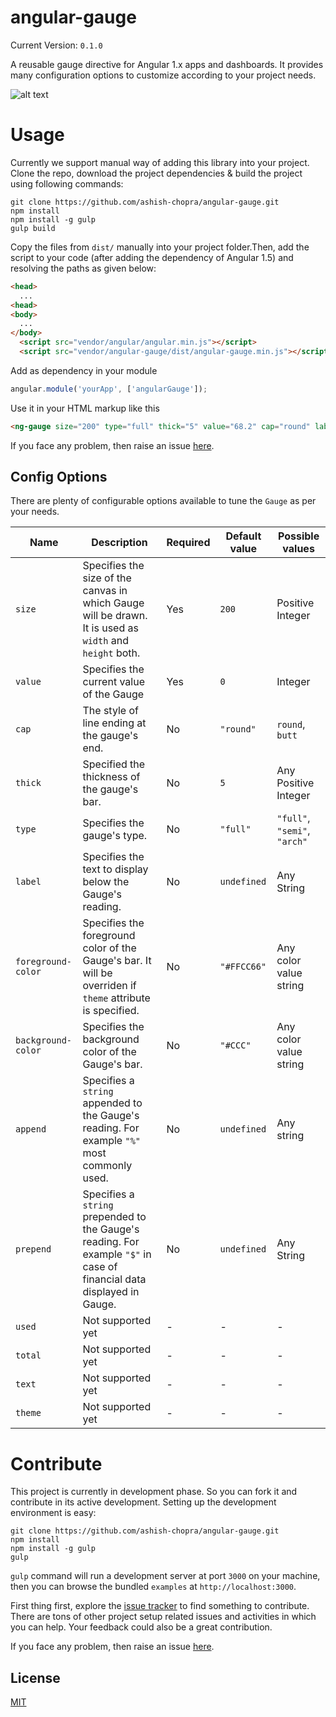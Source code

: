 # angular-gauge

Current Version: `0.1.0`

A reusable gauge directive for Angular 1.x apps and dashboards. It provides many configuration options to customize according to your project needs.

![alt text](https://raw.githubusercontent.com/ashish-chopra/angular-gauge/master/examples/examples.png)

# Usage

Currently we support manual way of adding this library into your project. Clone the repo, download the project dependencies & build the project using following commands:

```
git clone https://github.com/ashish-chopra/angular-gauge.git
npm install
npm install -g gulp
gulp build
```

Copy the files from `dist/` manually into your project folder.Then, add the script to your code (after adding the dependency of Angular 1.5) and resolving the paths as given below:

```html
<head>
  ...
<head>
<body>
  ...
</body>
  <script src="vendor/angular/angular.min.js"></script>
  <script src="vendor/angular-gauge/dist/angular-gauge.min.js"></script>
```

Add as dependency in your module

```js
angular.module('yourApp', ['angularGauge']);
```
Use it in your HTML markup like this

```html
<ng-gauge size="200" type="full" thick="5" value="68.2" cap="round" label="Speed"  foreground-color="#ffcc66" background-color="rgba(255,255,255, 0.4)" append="mph"></ng-gauge>
```

If you face any problem, then raise an issue [here](https://github.com/ashish-chopra/angular-gauge/issues).

## Config Options

There are plenty of configurable options available to tune the `Gauge` as per your needs.

| Name      | Description  | Required  | Default value  | Possible values |
| ---       | ---          | ---       | ---               | ---            |
| `size`    | Specifies the size of the canvas in which Gauge will be drawn. It is used as `width` and `height` both. | Yes       | `200` | Positive Integer           |
| `value`          | Specifies the current value of the Gauge       | Yes       | `0`  | Integer           |
| `cap`       | The style of line ending at the gauge's end.    | No        | `"round"`    | `round`, `butt `           |
| `thick`        | Specified the thickness of the gauge's bar.            | No        | `5`        | Any Positive Integer |
| `type`      | Specifies the gauge's type.                     | No        | `"full"`     |  `"full"`, `"semi"`, `"arch"`  |
| `label`       | Specifies the text to display below the Gauge's reading.  | No  | `undefined`                | Any String           |
| `foreground-color`         | Specifies the foreground color of the Gauge's bar. It will be overriden if `theme` attribute is specified.                    | No       | `"#FFCC66"`             |   Any color value string       |
| `background-color`    | Specifies the background color of the Gauge's bar.| No        |    `"#CCC"`           |    Any color value string        |
| `append`   | Specifies a `string` appended to the Gauge's reading. For example `"%"` most commonly used. | No        | `undefined`        | Any string           |
| `prepend`      | Specifies a `string` prepended to the Gauge's reading. For example `"$"` in case of financial data displayed in Gauge.                                        | No        | `undefined`            | Any String           |
| `used`  |       Not supported yet                                 | -        | -   | -  |
| `total` |              Not supported yet                             | -        | -   | -  |
| `text`  |              Not supported yet                              | -        | -   | -  |
| `theme` |        Not supported yet                             | -        | -   | -  | 



# Contribute

This project is currently in development phase. So you can fork it and contribute in its active development. 
Setting up the development environment is easy:

```
git clone https://github.com/ashish-chopra/angular-gauge.git
npm install
npm install -g gulp
gulp

```
`gulp` command will run a development server at port `3000` on your machine, then you can browse the bundled `examples` at `http://localhost:3000`.


First thing first, explore the [issue tracker](https://github.com/ashish-chopra/angular-gauge/issues) to find something to contribute. There are tons of other project setup related issues and activities in which you can help. Your feedback could also be a great contribution.

If you face any problem, then raise an issue [here](https://github.com/ashish-chopra/angular-gauge/issues).

License
---------
[MIT](https://github.com/ashish-chopra/angular-gauge/blob/master/LICENSE)

